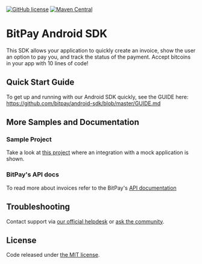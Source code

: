 [![GitHub license](https://img.shields.io/badge/license-MIT-blue.svg?style=flat-square)](https://raw.githubusercontent.com/bitpay/android-sdk/master/LICENSE)
[![Maven Central](https://maven-badges.herokuapp.com/maven-central/com.bitpay/android-sdk/badge.svg?style=flat-square)](https://maven-badges.herokuapp.com/maven-central/com.bitpay/android-sdk)

# BitPay Android SDK

This SDK allows your application to quickly create an invoice, show the user an option to pay you, and track the status of the payment. Accept bitcoins in your app with 10 lines of code!

## Quick Start Guide

To get up and running with our Android SDK quickly, see the GUIDE here: https://github.com/bitpay/android-sdk/blob/master/GUIDE.md


## More Samples and Documentation

### Sample Project

Take a look at [this project](https://github.com/bitpay/android-sdk-sample) where an integration with a mock application is shown.

### BitPay's API docs

To read more about invoices refer to the BitPay's [API documentation](https://bitpay.com/api)


## Troubleshooting

Contact support via [our official helpdesk](https://support.bitpay.com) or [ask the community](https://github.com/bitpay/android-sdk/issues).

## License

Code released under [the MIT license](https://github.com/bitpay/android-sdk/blob/master/LICENSE).
